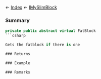 ← [Index](Api-Index) ← [IMySlimBlock](VRage.Game.ModAPI.Ingame.IMySlimBlock)

### Summary

```csharp
private public abstract virtual FatBlock
```csharp

Gets the fatblock if there is one

### Returns

### Example

### Remarks

